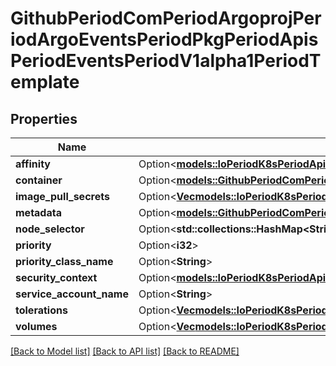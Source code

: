 # GithubPeriodComPeriodArgoprojPeriodArgoEventsPeriodPkgPeriodApisPeriodEventsPeriodV1alpha1PeriodTemplate

## Properties

Name | Type | Description | Notes
------------ | ------------- | ------------- | -------------
**affinity** | Option<[**models::IoPeriodK8sPeriodApiPeriodCorePeriodV1PeriodAffinity**](io.k8s.api.core.v1.Affinity.md)> |  | [optional]
**container** | Option<[**models::GithubPeriodComPeriodArgoprojPeriodArgoEventsPeriodPkgPeriodApisPeriodEventsPeriodV1alpha1PeriodContainer**](github.com.argoproj.argo_events.pkg.apis.events.v1alpha1.Container.md)> |  | [optional]
**image_pull_secrets** | Option<[**Vec<models::IoPeriodK8sPeriodApiPeriodCorePeriodV1PeriodLocalObjectReference>**](io.k8s.api.core.v1.LocalObjectReference.md)> |  | [optional]
**metadata** | Option<[**models::GithubPeriodComPeriodArgoprojPeriodArgoEventsPeriodPkgPeriodApisPeriodEventsPeriodV1alpha1PeriodMetadata**](github.com.argoproj.argo_events.pkg.apis.events.v1alpha1.Metadata.md)> |  | [optional]
**node_selector** | Option<**std::collections::HashMap<String, String>**> |  | [optional]
**priority** | Option<**i32**> |  | [optional]
**priority_class_name** | Option<**String**> |  | [optional]
**security_context** | Option<[**models::IoPeriodK8sPeriodApiPeriodCorePeriodV1PeriodPodSecurityContext**](io.k8s.api.core.v1.PodSecurityContext.md)> |  | [optional]
**service_account_name** | Option<**String**> |  | [optional]
**tolerations** | Option<[**Vec<models::IoPeriodK8sPeriodApiPeriodCorePeriodV1PeriodToleration>**](io.k8s.api.core.v1.Toleration.md)> |  | [optional]
**volumes** | Option<[**Vec<models::IoPeriodK8sPeriodApiPeriodCorePeriodV1PeriodVolume>**](io.k8s.api.core.v1.Volume.md)> |  | [optional]

[[Back to Model list]](../README.md#documentation-for-models) [[Back to API list]](../README.md#documentation-for-api-endpoints) [[Back to README]](../README.md)


